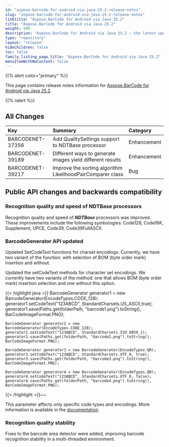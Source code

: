 ```yaml
---
id: "aspose-barcode-for-android-via-java-25-2-release-notes"
slug: "aspose-barcode-for-android-via-java-25-2-release-notes"
linktitle: "Aspose.BarCode for Android via Java 25.2"
title: "Aspose.BarCode for Android via Java 25.2"
weight: 980
description: "Aspose.BarCode for Android via Java 25.2 – the latest updates and fixes."
type: "repository"
layout: "release"
hideChildren: false
toc: false
family_listing_page_title: "Aspose.BarCode for Android via Java 25.2"
menuItemWithNoContent: false
---
```


{{% alert color="primary" %}} 

This page contains release notes information for [Aspose.BarCode for Android via Java 25.2](https://releases.aspose.com/barcode/androidjava/new-releases/aspose.barcode-for-android-via-java-25.2/).

{{% /alert %}} 
## **All Changes**

| **Key**           | **Summary**                                                | **Category** |
|:------------------|:-----------------------------------------------------------|:-------------|
| BARCODENET-37356  | Add QualitySettings support to NDTBase processor           | Enhancement  |
| BARCODENET-39189  | Different ways to generate images yield different results  | Enhancement  |
| BARCODENET-39217  | Improve the sorting algorithm LikelihoodPairComparer class | Bug          |

## Public API changes and backwards compatibility

### Recognition quality and speed of NDTBase processors
Recognition quality and speed of ***NDTBase*** processors was improved.
These improvements include the following symbologies: Code128, Code16K, Supplement, UPCE, Code39, Code39FullASCII.

### BarcodeGenerator API updated
Updated SetCodeText functions for charset encodings.
Currently, we have two variant of the function: with selection of BOM (byte order mark) insertion and without.

Updated the setCodeText methods for character set encodings.
We currently have two variants of the method:
one that allows BOM (byte order mark) insertion selection and one without this option.


{{< highlight java >}}
    BarcodeGenerator generator1 = new BarcodeGenerator(EncodeTypes.CODE_128);
    generator1.setCodeText("123ABCD", StandardCharsets.US_ASCII,true);
    generator1.save(Paths.get(folderPath, "barcode1.png").toString(), BarCodeImageFormat.PNG);

    BarcodeGenerator generator2 = new BarcodeGenerator(EncodeTypes.CODE_128);
    generator2.setCodeText("123ABCD", StandardCharsets.ISO_8859_1);
    generator2.save(Paths.get(folderPath, "barcode2.png").toString(), BarCodeImageFormat.PNG);

    BarcodeGenerator generator3 = new BarcodeGenerator(EncodeTypes.QR);
    generator3.setCodeText("123ABCD", StandardCharsets.UTF_8, true);
    generator3.save(Paths.get(folderPath, "barcode3.png").toString(), BarCodeImageFormat.PNG);

    BarcodeGenerator generator4 = new BarcodeGenerator(EncodeTypes.QR);
    generator4.setCodeText("123ABCD", StandardCharsets.UTF_8, false);
    generator4.save(Paths.get(folderPath, "barcode4.png").toString(), BarCodeImageFormat.PNG);
{{< /highlight >}}~~

This parameter affects only specific code types and encodings.
More information is available in the <a href="https://docs.aspose.com/barcode/java/how-to-use-insert-bom-parameter/" target="_blank">documentation</a>.


### Recognition quality stability
Fixes to the barcode area detector were added, improving barcode recognition stability in a multi-threaded environment.
